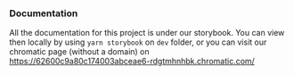 ### Documentation

All the documentation for this project is under our storybook.
You can view then locally by using `yarn storybook` on `dev` folder, or you can visit our chromatic page (without a domain) on https://62600c9a80c174003abceae6-rdgtmhnhbk.chromatic.com/